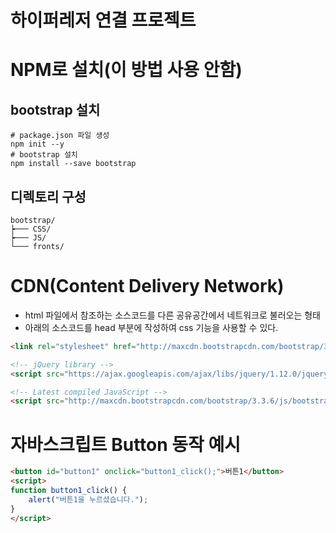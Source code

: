 # 하이퍼레저 연결 프로젝트

# NPM로 설치(이 방법 사용 안함)
## bootstrap 설치
``` shell
# package.json 파일 생성
npm init --y
# bootstrap 설치
npm install --save bootstrap
```

## 디렉토리 구성
``` file system
bootstrap/
┝─── CSS/
┝─── JS/
└─── fronts/
```

# CDN(Content Delivery Network)
- html 파일에서 참조하는 소스코드를 다른 공유공간에서 네트워크로 불러오는 형태
- 아래의 소스코드를 head 부분에 작성하여 css 기능을 사용할 수 있다.
``` html
<link rel="stylesheet" href="http://maxcdn.bootstrapcdn.com/bootstrap/3.3.6/css/bootstrap.min.css">

<!-- jQuery library -->
<script src="https://ajax.googleapis.com/ajax/libs/jquery/1.12.0/jquery.min.js"></script>

<!-- Latest compiled JavaScript -->
<script src="http://maxcdn.bootstrapcdn.com/bootstrap/3.3.6/js/bootstrap.min.js"></script>
```

# 자바스크립트 Button 동작 예시
``` html
<button id="button1" onclick="button1_click();">버튼1</button>
<script>
function button1_click() {
	alert("버튼1을 누르셨습니다.");
}
</script>
```